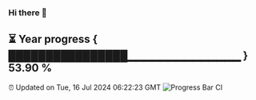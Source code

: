 ### Hi there 👋
⏳ Year progress { ████████████████▁▁▁▁▁▁▁▁▁▁▁▁▁▁ } 53.90 %
---
⏰ Updated on Tue, 16 Jul 2024 06:22:23 GMT
![Progress Bar CI](https://github.com/liununu/liununu/workflows/Progress%20Bar%20CI/badge.svg)
